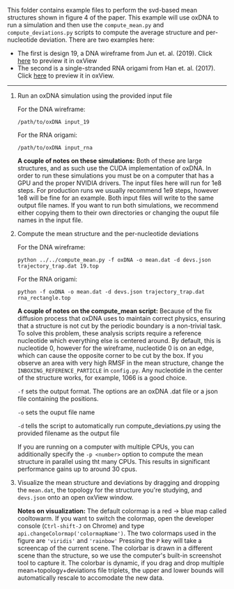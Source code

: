 This folder contains example files to perform the svd-based mean structures shown in figure 4 of the paper.  This example will use oxDNA to run a simulation and then use the `compute_mean.py` and `compute_deviations.py` scripts to compute the average structure and per-nucleotide deviation.  There are two examples here:

 * The first is design 19, a DNA wireframe from  Jun et. al. (2019). Click [here](https://sulcgroup.github.io/oxdna-viewer/?configuration=https%3A%2F%2Fraw.githubusercontent.com%2Fsulcgroup%2Foxdna_analysis_tools%2Fmaster%2Fpaper_examples%2Fsvd_mean%2F19.dat&topology=https%3A%2F%2Fraw.githubusercontent.com%2Fsulcgroup%2Foxdna_analysis_tools%2Fmaster%2Fpaper_examples%2Fsvd_mean%2F19.top) to preview it in oxView
 * The second is a single-stranded RNA origami from Han et. al. (2017). Click [here](https://sulcgroup.github.io/oxdna-viewer/?configuration=https%3A%2F%2Fraw.githubusercontent.com%2Fsulcgroup%2Foxdna_analysis_tools%2Fmaster%2Fpaper_examples%2Fsvd_mean%2Frna_rectangle.dat&topology=https%3A%2F%2Fraw.githubusercontent.com%2Fsulcgroup%2Foxdna_analysis_tools%2Fmaster%2Fpaper_examples%2Fsvd_mean%2Frna_rectangle.top) to preview it in oxView.
 
---

1. Run an oxDNA simulation using the provided input file

   For the DNA wireframe:
   ```
   /path/to/oxDNA input_19
   ```
   For the RNA origami:
   ```
   /path/to/oxDNA input_rna
   ```
   **A couple of notes on these simulations:**
     Both of these are large structures, and as such use the CUDA implementation of oxDNA. In order to run these simulations you must be on a computer that has a GPU and the proper NVIDIA drivers. The input files here will run for 1e8 steps.  For production runs we usually recommend 1e9 steps, however 1e8 will be fine for an example. Both input files will write to the same output file names.  If you want to run both simulations, we recommend either copying them to their own directories or changing the ouput file names in the input file.

2. Compute the mean structure and the per-nucleotide deviations

   For the DNA wireframe:
   ```
   python ../../compute_mean.py -f oxDNA -o mean.dat -d devs.json trajectory_trap.dat 19.top
   ```
   For the RNA origami:
   ```
   python -f oxDNA -o mean.dat -d devs.json trajectory_trap.dat rna_rectangle.top
   ```
   **A couple of notes on the compute_mean script:**
     Because of the fix diffusion process that oxDNA uses to maintain correct physics, ensuring that a structure is not cut by the periodic boundary is a non-trivial task.  To solve this problem, these analysis scripts require a reference nucleotide which everything else is centered around. By default, this is nucleotide 0, however for the wireframe, nucleotide 0 is on an edge, which can cause the opposite corner to be cut by the box.  If you observe an area with very high RMSF in the mean structure, change the `INBOXING_REFERENCE_PARTICLE` in `config.py`.  Any nucleotide in the center of the structure works, for example, 1066 is a good choice.
 
     `-f` sets the output format.  The options are an oxDNA .dat file or a json file containing the positions.
     
     `-o` sets the ouput file name
     
     `-d` tells the script to automatically run compute_deviations.py using the provided filename as the output file
     
     If you are running on a computer with multiple CPUs, you can additionally specify the `-p <number>` option to compute the mean structure in parallel using tht many CPUs.  This results in significant performance gains up to around 30 cpus.

3. Visualize the mean structure and deviations by dragging and dropping the `mean.dat`, the topology for the structure you're studying, and `devs.json` onto an open oxView window.

   **Notes on visualization:**
   The default colormap is a red -> blue map called cooltowarm.  If you want to switch the colormap, open the developer console (`Ctrl-shift-J` on Chrome) and type `api.changeColormap('colormapName')`.  The two colormaps used in the figure are `'viridis'` and `'rainbow'`
   Pressing the `P` key will take a screencap of the current scene.  The colorbar is drawn in a different scene than the structure, so we use the computer's built-in screenshot tool to capture it.
   The colorbar is dynamic, if you drag and drop multiple mean+topology+deviations file triplets, the upper and lower bounds will automatically rescale to accomodate the new data.
